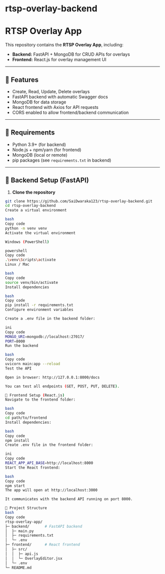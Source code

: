 # rtsp-overlay-backend

# RTSP Overlay App

This repository contains the **RTSP Overlay App**, including:

- **Backend:** FastAPI + MongoDB for CRUD APIs for overlays  
- **Frontend:** React.js for overlay management UI  

---

## 🔹 Features

- Create, Read, Update, Delete overlays
- FastAPI backend with automatic Swagger docs
- MongoDB for data storage
- React frontend with Axios for API requests
- CORS enabled to allow frontend/backend communication

---

## 🔹 Requirements

- Python 3.9+ (for backend)  
- Node.js + npm/yarn (for frontend)  
- MongoDB (local or remote)  
- pip packages (see `requirements.txt` in backend)

---

## 🔹 Backend Setup (FastAPI)

1. **Clone the repository**

```bash
git clone https://github.com/SaiDwaraka123/rtsp-overlay-backend.git
cd rtsp-overlay-backend
Create a virtual environment

bash
Copy code
python -m venv venv
Activate the virtual environment

Windows (PowerShell)

powershell
Copy code
.\venv\Scripts\activate
Linux / Mac

bash
Copy code
source venv/bin/activate
Install dependencies

bash
Copy code
pip install -r requirements.txt
Configure environment variables

Create a .env file in the backend folder:

ini
Copy code
MONGO_URI=mongodb://localhost:27017/
PORT=8000
Run the backend

bash
Copy code
uvicorn main:app --reload
Test the API

Open in browser: http://127.0.0.1:8000/docs

You can test all endpoints (GET, POST, PUT, DELETE).

🔹 Frontend Setup (React.js)
Navigate to the frontend folder:

bash
Copy code
cd path/to/frontend
Install dependencies:

bash
Copy code
npm install
Create .env file in the frontend folder:

ini
Copy code
REACT_APP_API_BASE=http://localhost:8000
Start the React frontend:

bash
Copy code
npm start
The app will open at http://localhost:3000

It communicates with the backend API running on port 8000.

🔹 Project Structure
bash
Copy code
rtsp-overlay-app/
├─ backend/       # FastAPI backend
│  ├─ main.py
│  ├─ requirements.txt
│  └─ .env
├─ frontend/      # React frontend
│  ├─ src/
│  │  ├─ api.js
│  │  └─ OverlayEditor.jsx
│  └─ .env
└─ README.md
